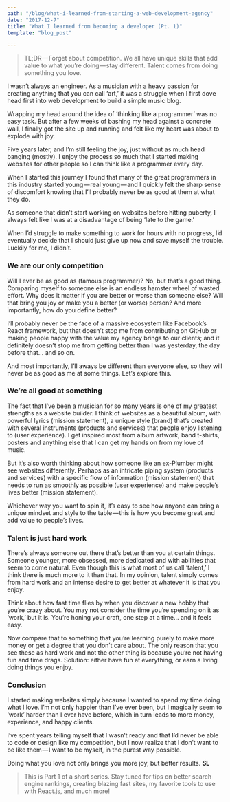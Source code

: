 ```yaml
---
path: "/blog/what-i-learned-from-starting-a-web-development-agency"
date: "2017-12-7"
title: "What I learned from becoming a developer (Pt. 1)"
template: "blog_post"

---
```


> TL;DR — <span itemprop="articleSection">Forget about competition. We all have unique skills that add  value to what you’re doing — stay different. Talent comes from doing something you love.</span>

I wasn’t always an engineer. As a musician with a heavy passion for creating anything that you can call ‘art,’ it was a struggle when I first dove head first into web development to build a simple music blog. 

Wrapping my head around the idea of ‘thinking like a programmer’ was no easy task. But after a few weeks of bashing my head against a concrete wall, I finally got the site up and running and felt like my heart was about to explode with joy. 

Five years later, and I’m still feeling the joy, just without as much head banging (mostly). I enjoy the process so much that I started making websites for other people so I can think like a programmer every day.

When I started this journey I found that many of the great programmers in this industry started young — real young — and I quickly felt the sharp sense of discomfort knowing that I’ll probably never be as good at them at what they do. 

As someone that didn’t start working on websites before hitting puberty, I always felt like I was at a disadvantage of being ‘late to the game.’ 

When I’d struggle to make something to work for hours with no progress, I’d eventually decide that I should just give up now and save myself the trouble. Luckily for me, I didn’t.

### We are our only competition

Will I ever be as good as (famous programmer)? No, but that’s a good thing. Comparing myself to someone else is an endless hamster wheel of wasted effort. Why does it matter if you are better or worse than someone else? Will that bring you joy or make you a better (or worse) person? And more importantly, how do you define better? 

I’ll probably never be the face of a massive ecosystem like Facebook’s React framework, but that doesn’t stop me from contributing on GitHub or making people happy with the value my agency brings to our clients; and it definitely doesn’t stop me from getting better than I was yesterday, the day before that… and so on. 

And most importantly, I’ll aways be different than everyone else, so they will never be as good as me at some things. Let’s explore this.

### We’re all good at something

The fact that I’ve been a musician for so many years is one of my greatest strengths as a website builder. I think of websites as a beautiful album, with powerful lyrics (mission statement), a unique style (brand) that’s created with several instruments (products and services) that people enjoy listening to (user experience). I get inspired most from album artwork, band t-shirts, posters and anything else that I can get my hands on from my love of music.

But it’s also worth thinking about how someone like an ex-Plumber might see websites differently. Perhaps as an intricate piping system (products and services) with a specific flow of information (mission statement) that needs to run as smoothly as possible (user experience) and make people’s lives better (mission statement). 

Whichever way you want to spin it, it’s easy to see how anyone can bring a unique mindset and style to the table — this is how you become great and add value to people’s lives.

### Talent is just hard work

There’s always someone out there that’s better than you at certain things. Someone younger, more obsessed, more dedicated and with abilities that seem to come natural. Even though this is what most of us call ‘talent,’ I think there is much more to it than that.
In my opinion, talent simply comes from hard work and an intense desire to get better at whatever it is that you enjoy. 

Think about how fast time flies by when you discover a new hobby that you’re crazy about. You may not consider the time you’re spending on it as ‘work,’ but it is. You’re honing your craft, one step at a time… and it feels easy. 

Now compare that to something that you’re learning purely to make more money or get a degree that you don’t care about. The only reason that you see these as hard work and not the other thing is because you’re not having fun and time drags. Solution: either have fun at everything, or earn a living doing things you enjoy.

### Conclusion

I started making websites simply because I wanted to spend my time doing what I love. I’m not only happier than I’ve ever been, but I magically seem to ‘work’ harder than I ever have before, which in turn leads to more money, experience, and happy clients. 

I’ve spent years telling myself that I wasn’t ready and that I’d never be able to code or design like my competition, but I now realize that I don’t want to be like them — I want to be myself, in the purest way possible. 

Doing what you love not only brings you more joy, but better results. **SL**

>This is Part 1 of a short series. Stay tuned for tips on better search engine rankings, creating blazing fast sites, my favorite tools to use with React.js, and much more!

<meta itemprop="articleBody" content="I wasn’t always an engineer. As a musician with a heavy passion for creating anything that you can call ‘art,’ it was a struggle when I first dove head first into web development to build a simple music blog.  Wrapping my head around the idea of ‘thinking like a programmer’ was no easy task. But after a few weeks of bashing my head against a concrete wall, I finally got the site up and running and felt like my heart was about to explode with joy.  Five years later, and I’m still feeling the joy, just without as much head banging (mostly). I enjoy the process so much that I started making websites for other people so I can think like a programmer every day.  When I started this journey I found that many of the great programmers in this industry started young — real young — and I quickly felt the sharp sense of discomfort knowing that I’ll probably never be as good at them at what they do.  As someone that didn’t start working on websites before hitting puberty, I always felt like I was at a disadvantage of being ‘late to the game.’  When I’d struggle to make something to work for hours with no progress, I’d eventually decide that I should just give up now and save myself the trouble. Luckily for me, I didn’t.  We are our only competition Will I ever be as good as (famous programmer)? No, but that’s a good thing. Comparing myself to someone else is an endless hamster wheel of wasted effort. Why does it matter if you are better or worse than someone else? Will that bring you joy or make you a better (or worse) person? And more importantly, how do you define better?  I’ll probably never be the face of a massive ecosystem like Facebook’s React framework, but that doesn’t stop me from contributing on GitHub or making people happy with the value my agency brings to our clients; and it definitely doesn’t stop me from getting better than I was yesterday, the day before that… and so on.  And most importantly, I’ll aways be different than everyone else, so they will never be as good as me at some things. Let’s explore this.  We’re all good at something The fact that I’ve been a musician for so many years is one of my greatest strengths as a website builder. I think of websites as a beautiful album, with powerful lyrics (mission statement), a unique style (brand) that’s created with several instruments (products and services) that people enjoy listening to (user experience). I get inspired most from album artwork, band t-shirts, posters and anything else that I can get my hands on from my love of music.  But it’s also worth thinking about how someone like an ex-Plumber might see websites differently. Perhaps as an intricate piping system (products and services) with a specific flow of information (mission statement) that needs to run as smoothly as possible (user experience) and make people’s lives better (mission statement).  Whichever way you want to spin it, it’s easy to see how anyone can bring a unique mindset and style to the table — this is how you become great and add value to people’s lives.  Talent is just hard work There’s always someone out there that’s better than you at certain things. Someone younger, more obsessed, more dedicated and with abilities that seem to come natural. Even though this is what most of us call ‘talent,’ I think there is much more to it than that. In my opinion, talent simply comes from hard work and an intense desire to get better at whatever it is that you enjoy.  Think about how fast time flies by when you discover a new hobby that you’re crazy about. You may not consider the time you’re spending on it as ‘work,’ but it is. You’re honing your craft, one step at a time… and it feels easy.  Now compare that to something that you’re learning purely to make more money or get a degree that you don’t care about. The only reason that you see these as hard work and not the other thing is because you’re not having fun and time drags. Solution: either have fun at everything, or earn a living doing things you enjoy.  Conclusion I started making websites simply because I wanted to spend my time doing what I love. I’m not only happier than I’ve ever been, but I magically seem to ‘work’ harder than I ever have before, which in turn leads to more money, experience, and happy clients.  I’ve spent years telling myself that I wasn’t ready and that I’d never be able to code or design like my competition, but I now realize that I don’t want to be like them — I want to be myself, in the purest way possible.  Doing what you love not only brings you more joy, but better results. SL">
<meta itemprop="url" content="http://seanlawrence.co/blog/what-i-learned-from-starting-a-web-development-agency">
<span itemprop="author" itemscope itemtype="http://schema.org/Person">
<meta itemprop="name" content="Sean Lawrence"></span>
